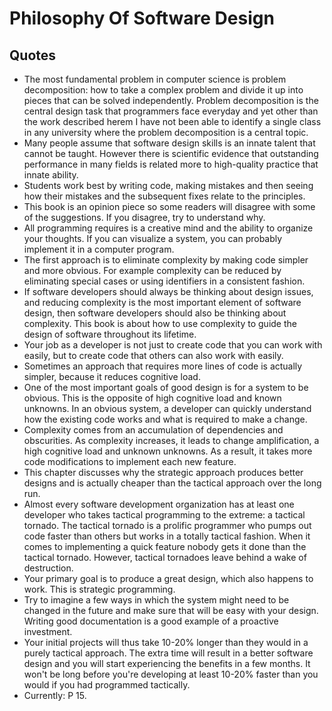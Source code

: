 # Philosophy Of Software Design

## Quotes
- The most fundamental problem in computer science is problem decomposition: how to take a complex problem and divide it up into pieces that can be solved independently. Problem decomposition is the central design task that programmers face everyday and yet other than the work described herem I have not been able to identify a single class in any university where the problem decomposition is a central topic.
- Many people assume that software design skills is an innate talent that cannot be taught. However there is scientific evidence that outstanding performance in many fields is related more to high-quality practice that innate ability.
- Students work best by writing code, making mistakes and then seeing how their mistakes and the subsequent fixes relate to the principles.
- This book is an opinion piece so some readers will disagree with some of the suggestions. If you disagree, try to understand why.
- All programming requires is a creative mind and the ability to organize your thoughts. If you can visualize a system, you can probably implement it in a computer program.
- The first approach is to eliminate complexity by making code simpler and more obvious. For example complexity can be reduced by eliminating special cases or using identifiers in a consistent fashion.
- If software developers should always be thinking about design issues, and reducing complexity is the most important element of software design, then software developers should also be thinking about complexity. This book is about how to use complexity to guide the design of software throughout its lifetime.
- Your job as a developer is not just to create code that you can work with easily, but to create code that others can also work with easily.
- Sometimes an approach that requires more lines of code is actually simpler, because it reduces cognitive load.
- One of the most important goals of good design is for a system to be obvious. This is the opposite of high cognitive load and known unknowns. In an obvious system, a developer can quickly understand how the existing code works and what is required to make a change.
- Complexity comes from an accumulation of dependencies and obscurities. As complexity increases, it leads to change amplification, a high cognitive load and unknown unknowns. As a result, it takes more code modifications to implement each new feature.
- This chapter discusses why the strategic approach produces better designs and is actually cheaper than the tactical approach over the long run.
- Almost every software development organization has at least one developer who takes tactical programming to the extreme: a tactical tornado. The tactical tornado is a prolific programmer who pumps out code faster than others but works in a totally tactical fashion. When it comes to implementing a quick feature nobody gets it done than the tactical tornado. However, tactical tornadoes leave behind a wake of destruction.
- Your primary goal is to produce a great design, which also happens to work. This is strategic programming.
- Try to imagine a few ways in which the system might need to be changed in the future and make sure that will be easy with your design. Writing good documentation is a good example of a proactive investment.
- Your initial projects will thus take 10-20% longer than they would in a purely tactical approach. The extra time will result in a better software design and you will start experiencing the benefits in a few months. It won't be long before you're developing at least 10-20% faster than you would if you had programmed tactically.
- Currently: P 15.
